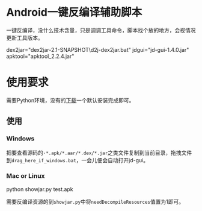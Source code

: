 # Android一键反编译辅助脚本
一键反编译，没什么技术含量，只是调调工具命令，脚本找个放的地方，会视情况更新工具版本。

dex2jar="dex2jar-2.1-SNAPSHOT\d2j-dex2jar.bat"
jdgui="jd-gui-1.4.0.jar"
apktool="apktool_2.2.4.jar"

# 使用要求
需要Python环境，没有的[下载](https://www.python.org/downloads/)一个默认安装完成即可。

## 使用
### Windows
把要查看源码的`·*.apk/*.aar/*.dex/*.jar`之类文件复制到当前目录，拖拽文件到`drag_here_if_windows.bat`，一会儿便会自动打开jd-gui。
### Mac or Linux
python showjar.py test.apk

需要反编译资源的到`showjar.py`中将`needDecompileResources`值置为1即可。